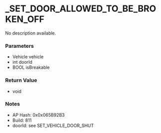 # _SET_DOOR_ALLOWED_TO_BE_BROKEN_OFF

No description available.

### Parameters
* Vehicle vehicle
* int doorId
* BOOL isBreakable

### Return Value
* void

### Notes
* AP Hash: 0x0x065B92B3
* Build: 811
* doorId: see SET_VEHICLE_DOOR_SHUT


